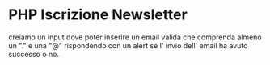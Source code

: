 # PHP Iscrizione Newsletter

creiamo un input dove poter inserire un email valida che comprenda almeno un "." e una "@" rispondendo con un alert se l' invio dell' email ha avuto successo o no.

